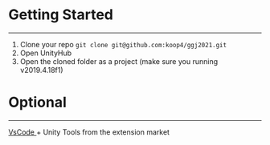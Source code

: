 # Getting Started
---------------
1. Clone your repo
	`git clone git@github.com:koop4/ggj2021.git`
2. Open UnityHub 
3. Open the cloned folder as a project (make sure you running v2019.4.18f1) 

# Optional
---------------
[VsCode ](https://code.visualstudio.com/)  + Unity Tools from the extension market








